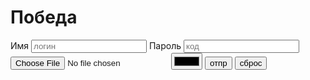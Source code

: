 <!DOCTYPE html>
<html lang="ru">

<head>
    <meta charset="UTF-8">
    <title>Тестовая страничка</title>
</head>
<h1>Победа</h1>

<body>
    <form action="" method="" enctype="" autocomplete="">
        Имя <input type="text" placeholder="логин">
     Пароль <input type="password" placeholder="код">
    <input type="file">
    <input type="color">
    <input type="submit" value="отпр">
    <input type="reset" value="сброс">
</form>


</body>

</html>
